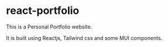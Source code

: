 # react-portfolio
This is a Personal Portfolio website.

It is built using Reactjs, Tailwind css and some MUI components.
